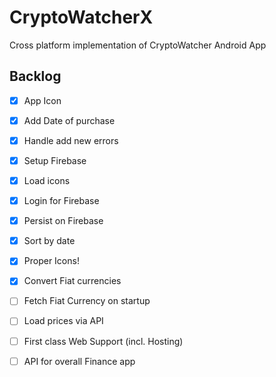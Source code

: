 # CryptoWatcherX

Cross platform implementation of CryptoWatcher Android App

## Backlog

- [x] App Icon
- [x] Add Date of purchase
- [x] Handle add new errors
- [x] Setup Firebase
- [x] Load icons
- [x] Login for Firebase
- [x] Persist on Firebase
- [x] Sort by date
- [x] Proper Icons!
- [x] Convert Fiat currencies
- [ ] Fetch Fiat Currency on startup
- [ ] Load prices via API
  
- [ ] First class Web Support (incl. Hosting)
- [ ] API for overall Finance app

